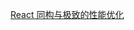 [React 同构与极致的性能优化](https://github.com/alibaba/beidou/blob/master/packages/beidou-docs/articles/high-performance-isomorphic-app.md)